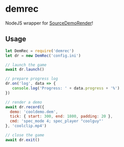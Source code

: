 # demrec
NodeJS wrapper for [SourceDemoRender](https://github.com/crashfort/SourceDemoRender)!

## Usage
```js
let DemRec = require('demrec')
let dr = new DemRec('config.ini')

// launch the game
await dr.launch()

// prepare progress log
dr.on('log', data => {
   console.log('Progress: ' + data.progress + '%')
})

// render a demo
await dr.record({
  demo: 'cooldemo.dem',
  tick: { start: 300, end: 1800, padding: 20 },
  cmd: 'spec_mode 4; spec_player "coolguy"'
}, 'coolclip.mp4')

// close the game
await dr.exit()
```